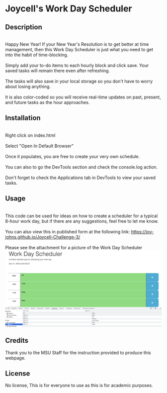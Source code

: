 # Joycell's Work Day Scheduler

## Description

<br>Happy New Year! If your New Year's Resolution is to get better at time management, then this Work Day Scheduler is just what you need to get into the habit of time-blocking. </br>
<br>Simply add your to-do items to each hourly block and click save. Your saved tasks will remain there even after refreshing.</br>
<br>The tasks will also save in your local storage so you don't have to worry about losing anything.</br>
<br>It is also color-coded so you will receive real-time updates on past, present, and future tasks as the hour approaches.</br>

## Installation

<br>Right click on index.html</br>
<br>Select "Open In Default Browser"</br>
<br>Once it populates, you are free to create your very own schedule.</br>
<br>You can also to go the DevTools section and check the console.log action.</br>
<br>Don't forget to check the Applications tab in DevTools to view your saved tasks.</br>

## Usage

<br>This code can be used for ideas on how to create a scheduler for a typical 8-hour work day, but if there are any suggestions, feel free to let me know.</br>
<br>You can also view this in published form at the following link: https://joy-johns.github.io/Joycell-Challenge-3/</br>
<br>Please see the attachment for a picture of the Work Day Scheduler</br>
![alt text](Assets/WorkDayScheduler.png)


## Credits

Thank you to the MSU Staff for the instruction provided to produce this webpage.

## License

No license, This is for everyone to use as this is for academic purposes.
